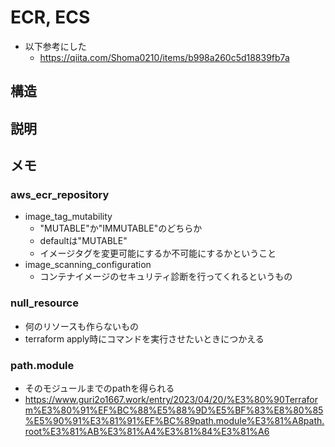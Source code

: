 # ECR, ECS
- 以下参考にした
  - https://qiita.com/Shoma0210/items/b998a260c5d18839fb7a


## 構造

## 説明

## メモ
### aws_ecr_repository
- image_tag_mutability
  - "MUTABLE"か"IMMUTABLE"のどちらか
  - defaultは"MUTABLE"
  - イメージタグを変更可能にするか不可能にするかということ
- image_scanning_configuration
  - コンテナイメージのセキュリティ診断を行ってくれるというもの

### null_resource
- 何のリソースも作らないもの
- terraform apply時にコマンドを実行させたいときにつかえる

### path.module
- そのモジュールまでのpathを得られる
- https://www.guri2o1667.work/entry/2023/04/20/%E3%80%90Terraform%E3%80%91%EF%BC%88%E5%88%9D%E5%BF%83%E8%80%85%E5%90%91%E3%81%91%EF%BC%89path.module%E3%81%A8path.root%E3%81%AB%E3%81%A4%E3%81%84%E3%81%A6